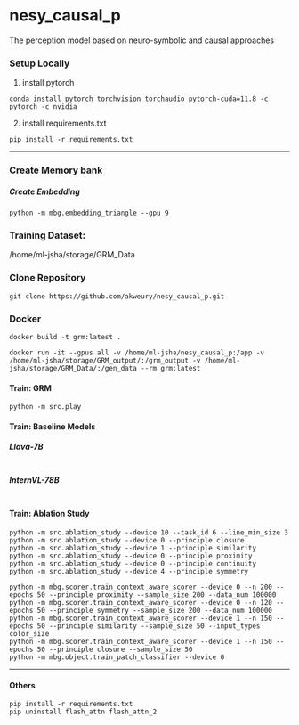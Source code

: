 # nesy_causal_p

The perception model based on neuro-symbolic and causal approaches

### Setup Locally

1. install pytorch

```
conda install pytorch torchvision torchaudio pytorch-cuda=11.8 -c pytorch -c nvidia
```

2. install requirements.txt

``` 
pip install -r requirements.txt
```

----
### Create Memory bank

##### Create Embedding
```  
python -m mbg.embedding_triangle --gpu 9
```

### Training Dataset:

/home/ml-jsha/storage/GRM_Data

### Clone Repository
```
git clone https://github.com/akweury/nesy_causal_p.git
```

### Docker
```
docker build -t grm:latest .
``` 

```
docker run -it --gpus all -v /home/ml-jsha/nesy_causal_p:/app -v /home/ml-jsha/storage/GRM_output/:/grm_output -v /home/ml-jsha/storage/GRM_Data/:/gen_data --rm grm:latest
```
#### Train: GRM
``` 
python -m src.play
```
#### Train: Baseline Models


##### Llava-7B
``` 

```

##### InternVL-78B
``` 

```

#### Train: Ablation Study

```
python -m src.ablation_study --device 10 --task_id 6 --line_min_size 3
python -m src.ablation_study --device 0 --principle closure
python -m src.ablation_study --device 1 --principle similarity
python -m src.ablation_study --device 0 --principle proximity
python -m src.ablation_study --device 0 --principle continuity
python -m src.ablation_study --device 4 --principle symmetry

python -m mbg.scorer.train_context_aware_scorer --device 0 --n 200 --epochs 50 --principle proximity --sample_size 200 --data_num 100000
python -m mbg.scorer.train_context_aware_scorer --device 0 --n 120 --epochs 50 --principle symmetry --sample_size 200 --data_num 100000
python -m mbg.scorer.train_context_aware_scorer --device 1 --n 150 --epochs 50 --principle similarity --sample_size 50 --input_types color_size
python -m mbg.scorer.train_context_aware_scorer --device 1 --n 150 --epochs 50 --principle closure --sample_size 50
python -m mbg.object.train_patch_classifier --device 0 
``` 

---
#### Others
```
pip install -r requirements.txt
pip uninstall flash_attn flash_attn_2
```